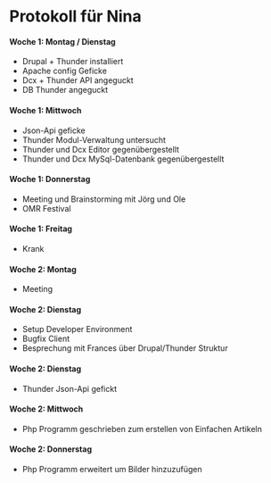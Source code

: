# Protokoll für Nina

#### Woche 1: Montag / Dienstag
* Drupal + Thunder installiert
* Apache config Geficke
* Dcx + Thunder API angeguckt
* DB Thunder angeguckt

#### Woche 1: Mittwoch
* Json-Api geficke
* Thunder Modul-Verwaltung untersucht
* Thunder und Dcx Editor gegenübergestellt
* Thunder und Dcx MySql-Datenbank gegenübergestellt

#### Woche 1: Donnerstag
* Meeting und Brainstorming mit Jörg und Ole
* OMR Festival

#### Woche 1: Freitag
* Krank

#### Woche 2: Montag
* Meeting

#### Woche 2: Dienstag
* Setup Developer Environment
* Bugfix Client
* Besprechung mit Frances über Drupal/Thunder Struktur

#### Woche 2: Dienstag
* Thunder Json-Api gefickt

#### Woche 2: Mittwoch
* Php Programm geschrieben zum erstellen von Einfachen Artikeln

#### Woche 2: Donnerstag
* Php Programm erweitert um Bilder hinzuzufügen
